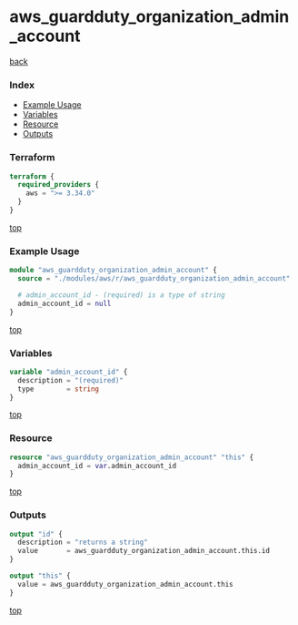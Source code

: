 # aws_guardduty_organization_admin_account

[back](../aws.md)

### Index

- [Example Usage](#example-usage)
- [Variables](#variables)
- [Resource](#resource)
- [Outputs](#outputs)

### Terraform

```terraform
terraform {
  required_providers {
    aws = ">= 3.34.0"
  }
}
```

[top](#index)

### Example Usage

```terraform
module "aws_guardduty_organization_admin_account" {
  source = "./modules/aws/r/aws_guardduty_organization_admin_account"

  # admin_account_id - (required) is a type of string
  admin_account_id = null
}
```

[top](#index)

### Variables

```terraform
variable "admin_account_id" {
  description = "(required)"
  type        = string
}
```

[top](#index)

### Resource

```terraform
resource "aws_guardduty_organization_admin_account" "this" {
  admin_account_id = var.admin_account_id
}
```

[top](#index)

### Outputs

```terraform
output "id" {
  description = "returns a string"
  value       = aws_guardduty_organization_admin_account.this.id
}

output "this" {
  value = aws_guardduty_organization_admin_account.this
}
```

[top](#index)